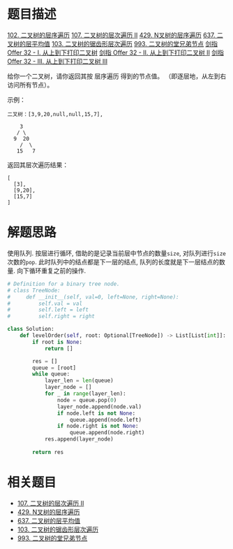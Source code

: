 # 题目描述

[102. 二叉树的层序遍历](https://leetcode-cn.com/problems/binary-tree-level-order-traversal/)
[107. 二叉树的层次遍历 II](https://leetcode-cn.com/problems/binary-tree-level-order-traversal-ii/)
[429. N叉树的层序遍历](https://leetcode-cn.com/problems/n-ary-tree-level-order-traversal/)
[637. 二叉树的层平均值](https://leetcode-cn.com/problems/average-of-levels-in-binary-tree/)
[103. 二叉树的锯齿形层次遍历](https://leetcode-cn.com/problems/binary-tree-zigzag-level-order-traversal/)
[993. 二叉树的堂兄弟节点](https://leetcode-cn.com/problems/cousins-in-binary-tree/)
[剑指 Offer 32 - I. 从上到下打印二叉树](https://leetcode-cn.com/problems/cong-shang-dao-xia-da-yin-er-cha-shu-lcof/)
[剑指 Offer 32 - II. 从上到下打印二叉树 II](https://leetcode-cn.com/problems/cong-shang-dao-xia-da-yin-er-cha-shu-ii-lcof/)
[剑指 Offer 32 - III. 从上到下打印二叉树 III](https://leetcode-cn.com/problems/cong-shang-dao-xia-da-yin-er-cha-shu-iii-lcof/submissions/)

给你一个二叉树，请你返回其按 层序遍历 得到的节点值。 （即逐层地，从左到右访问所有节点）。

示例：
```
二叉树：[3,9,20,null,null,15,7],

    3
   / \
  9  20
    /  \
   15   7
```

返回其层次遍历结果：
```
[
  [3],
  [9,20],
  [15,7]
]
```

# 解题思路

使用队列. 按层进行循环, 借助的是记录当前层中节点的数量`size`, 对队列进行`size`次数的`pop`. 此时队列中的结点都是下一层的结点, 队列的长度就是下一层结点的数量. 向下循环重复之前的操作.

```python
# Definition for a binary tree node.
# class TreeNode:
#     def __init__(self, val=0, left=None, right=None):
#         self.val = val
#         self.left = left
#         self.right = right

class Solution:
    def levelOrder(self, root: Optional[TreeNode]) -> List[List[int]]:
        if root is None:
            return []

        res = []
        queue = [root]
        while queue:
            layer_len = len(queue)
            layer_node = []
            for _ in range(layer_len):
                node = queue.pop(0)
                layer_node.append(node.val)
                if node.left is not None:
                    queue.append(node.left)
                if node.right is not None:
                    queue.append(node.right)
            res.append(layer_node)
        
        return res
```

# 相关题目

- [107. 二叉树的层次遍历 II](https://leetcode-cn.com/problems/binary-tree-level-order-traversal-ii/)
- [429. N叉树的层序遍历](https://leetcode-cn.com/problems/n-ary-tree-level-order-traversal/)
- [637. 二叉树的层平均值](https://leetcode-cn.com/problems/average-of-levels-in-binary-tree/)
- [103. 二叉树的锯齿形层次遍历](https://leetcode-cn.com/problems/binary-tree-zigzag-level-order-traversal/)
- [993. 二叉树的堂兄弟节点](https://leetcode-cn.com/problems/cousins-in-binary-tree/)
